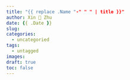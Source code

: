 ```yaml
---
title: "{{ replace .Name "-" " " | title }}"
author: Xin 💓 Zhu
date: {{ .Date }}
slug:
categories:
  - uncategoried
tags:
  - untagged
images:
draft: true
toc: false
---
```


